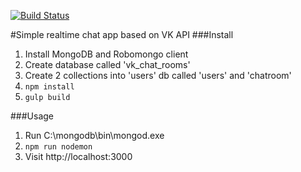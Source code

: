 [![Build Status](https://travis-ci.org/AntonBurduzha/vk_chat_rooms.svg?branch=master)](https://travis-ci.org/AntonBurduzha/vk_chat_rooms)

#Simple realtime chat app based on VK API
###Install
1. Install MongoDB and Robomongo client
2. Create database called 'vk_chat_rooms'
3. Create 2 collections into 'users' db called 'users' and 
'chatroom'
4. ```npm install```
5. ```gulp build```

###Usage
1. Run C:\mongodb\bin\mongod.exe
2. ```npm run nodemon```
3. Visit http://localhost:3000
